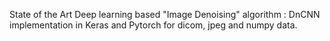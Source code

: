 State of the Art Deep learning based "Image Denoising" algorithm : DnCNN implementation in Keras and Pytorch for dicom, jpeg and numpy data.
